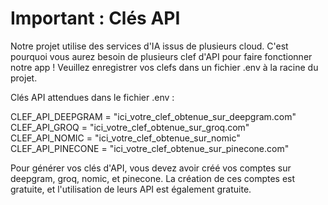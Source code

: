 # Important : Clés API

Notre projet utilise des services d'IA issus de plusieurs cloud. C'est pourquoi vous aurez besoin de plusieurs clef d'API pour faire fonctionner notre app !
Veuillez enregistrer vos clefs dans un fichier .env à la racine du projet.

Clés API attendues dans le fichier .env :

CLEF_API_DEEPGRAM = "ici_votre_clef_obtenue_sur_deepgram.com"
CLEF_API_GROQ = "ici_votre_clef_obtenue_sur_groq.com"
CLEF_API_NOMIC = "ici_votre_clef_obtenue_sur_nomic"
CLEF_API_PINECONE = "ici_votre_clef_obtenue_sur_pinecone.com"

Pour générer vos clés d'API, vous devez avoir créé vos comptes sur deepgram, groq, nomic, et pinecone. La création de ces comptes est gratuite, et l'utilisation de leurs API est également gratuite.
